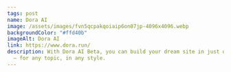 ```yaml
---
tags: post
name: Dora AI
image: /assets/images/fvn5qcpakqoiaip6on07jp-4096x4096.webp
backgroundColor: "#ffd40b"
imageAlt: Dora AI
link: https://www.dora.run/
description: With Dora AI Beta, you can build your dream site in just one prompt
  — for any topic, in any style.
---
```

